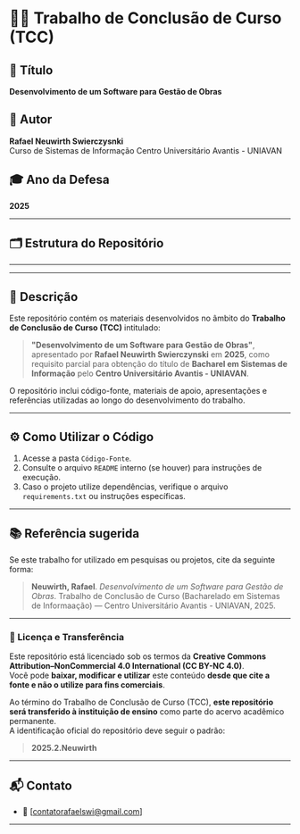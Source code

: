 # 🧑‍🎓 Trabalho de Conclusão de Curso (TCC)

## 📘 Título
**Desenvolvimento de um Software para Gestão de Obras**

## 👤 Autor
**Rafael Neuwirth Swierczysnki**  
Curso de Sistemas de Informação
Centro Universitário Avantis - UNIAVAN 

## 🎓 Ano da Defesa
**2025**

---

## 🗂️ Estrutura do Repositório

---

---

## 🧩 Descrição

Este repositório contém os materiais desenvolvidos no âmbito do **Trabalho de Conclusão de Curso (TCC)** intitulado:

> **"Desenvolvimento de um Software para Gestão de Obras"**, apresentado por **Rafael Neuwirth Swierczynski** em **2025**, como requisito parcial para obtenção do título de **Bacharel em Sistemas de Informação** pelo **Centro Universitário Avantis - UNIAVAN**.

O repositório inclui código-fonte, materiais de apoio, apresentações e referências utilizadas ao longo do desenvolvimento do trabalho.

---

## ⚙️ Como Utilizar o Código

1. Acesse a pasta `Código-Fonte`.
2. Consulte o arquivo `README` interno (se houver) para instruções de execução.
3. Caso o projeto utilize dependências, verifique o arquivo `requirements.txt` ou instruções específicas.

---

## 📚 Referência sugerida

Se este trabalho for utilizado em pesquisas ou projetos, cite da seguinte forma:

> **Neuwirth, Rafael**. *Desenvolvimento de um Software para Gestão de Obras*. Trabalho de Conclusão de Curso (Bacharelado em Sistemas de Informaação) — Centro Universitário Avantis - UNIAVAN, 2025.

---

### 🧾 Licença e Transferência

Este repositório está licenciado sob os termos da **Creative Commons Attribution–NonCommercial 4.0 International (CC BY-NC 4.0)**.  
Você pode **baixar, modificar e utilizar** este conteúdo **desde que cite a fonte e não o utilize para fins comerciais**.  

Ao término do Trabalho de Conclusão de Curso (TCC), **este repositório será transferido à instituição de ensino** como parte do acervo acadêmico permanente.  
A identificação oficial do repositório deve seguir o padrão:

> **2025.2.Neuwirth**  

---

## 📬 Contato

- 📧 [contatorafaelswi@gmail.com] 
---
